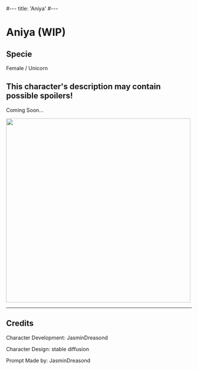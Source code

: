 #---
title: 'Aniya'
#---

# Aniya (WIP)

## Specie

Female / Unicorn

## This character's description may contain possible spoilers!

Coming Soon...

<img src="https://ar-io.dev/LLZaY7dCEbMPxBig_EYMDj8GbQX5vyVZh6eJ31wmOow" height="500">

<hr/>

## Credits

Character Development: JasminDreasond

Character Design: stable diffusion

Prompt Made by: JasminDreasond